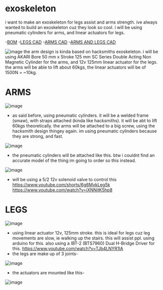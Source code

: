 # exoskeleton
i want to make an exoskeleton for legs assist and arms strength. ive always wanted to build an exoskeleton cuz they look so cool.
i will be using pneumatic cylinders for arms, and linear actuators for legs. 

-[BOM](https://docs.google.com/spreadsheets/d/10XigN096NJHvW7nxLyGELot7_vH0Ojs5yY065tavQhg/edit?usp=sharing)
-[LEGS CAD](https://a360.co/3I41hVo)
-[ARMS CAD](https://a360.co/40tz9Bn)
-[ARMS AND LEGS CAD](https://a360.co/4evxjGg)

![image](https://github.com/user-attachments/assets/cc1418e3-cad0-4533-a4bc-5b1a87c4ac63)
the arm design is kinda based on hacksmiths exoskeleton. i will be using AKARI Bore 50 mm x Stroke 125 mm SC Series Double Acting Non Magnetic Cylinder for the arms, and 12v 125mm linear actuator for the legs. the arms will be able to lift about 60kgs, the linear actuators will be of 1500N = ~10kg.

# ARMS

![image](https://github.com/user-attachments/assets/d1221480-946b-4dcb-ac57-0f07d9ad3005)
- as said before, using pneumatic cylinders. it will be a welded frame (smaw), with straps attached (kinda like hacksmiths). it will be abt to lift 60kgs theoretically. the arms will be attached to a big screw, using the hacksmith design thingey again. im using pneumatic cylinders because they are strong, and fast.

![image](https://github.com/user-attachments/assets/5588ece2-8c7b-44e5-beec-597e8a38c27b)
- the pneumatic cylinders will be attached like this. btw i couldnt find an accurate model of the thing im going to order so this instead.

![image](https://github.com/user-attachments/assets/7b865bce-d288-4e70-a80d-ce58a4f734df)
- will be using a 5/2 12v solenoid valve to control this
https://www.youtube.com/shorts/6g6MvkLeg5k
https://www.youtube.com/watch?v=iXNNjtK5hp8

# LEGS
![image](https://github.com/user-attachments/assets/5c6a66b7-71ca-4e0c-8a8e-67433f472b3e)
- using linear actuator 12v, 125mm stroke. this is ideal for legs cuz leg movements are slow, ie walking up the stairs. this will assist ppl. using arduino for this. also using a IBT-2 (BTS7960) Dual H-Bridge Driver for this.
https://www.youtube.com/watch?v=TJb4LNYR1IA
- the legs are make up of 3 joints-

![image](https://github.com/user-attachments/assets/12ff2fa3-5128-4480-a4c8-8ca16443fedb)
- the actuators are mounted like this-

![image](https://github.com/user-attachments/assets/bdac22cd-719a-4df5-a62c-3672e10ac709)

